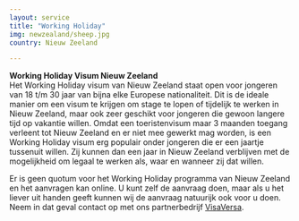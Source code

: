 ```yaml
---
layout: service
title: "Working Holiday"
img: newzealand/sheep.jpg
country: Nieuw Zeeland

---
```

<strong>Working Holiday Visum Nieuw Zeeland</strong><br/>
Het Working Holiday visum van Nieuw Zeeland staat open voor jongeren van 18 t/m 30 jaar van bijna elke Europese nationaliteit. Dit is de ideale manier om een visum te krijgen om stage te lopen of tijdelijk te werken in Nieuw Zeeland, maar ook zeer geschikt voor jongeren die gewoon langere tijd op vakantie willen. Omdat een toeristenvisum maar 3 maanden toegang verleent tot Nieuw Zeeland en er niet mee gewerkt mag worden, is een Working Holiday visum erg populair onder jongeren die er een jaartje tussenuit willen. Zij kunnen dan een jaar in Nieuw Zeeland verblijven met de mogelijkheid om legaal te werken als, waar en wanneer zij dat willen.

Er is geen quotum voor het Working Holiday programma van Nieuw Zeeland en het aanvragen kan online. U kunt zelf de aanvraag doen, maar als u het liever uit handen geeft kunnen wij de aanvraag natuurijk ook voor u doen. Neem in dat geval contact op met ons partnerbedrijf <a href="https://www.visaversa.com/" target="_blank">VisaVersa</a>.
